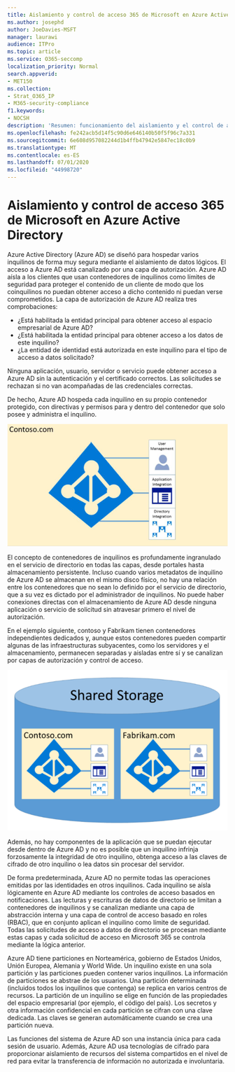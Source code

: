 ```yaml
---
title: Aislamiento y control de acceso 365 de Microsoft en Azure Active Directory
ms.author: josephd
author: JoeDavies-MSFT
manager: laurawi
audience: ITPro
ms.topic: article
ms.service: O365-seccomp
localization_priority: Normal
search.appverid:
- MET150
ms.collection:
- Strat_O365_IP
- M365-security-compliance
f1.keywords:
- NOCSH
description: 'Resumen: funcionamiento del aislamiento y el control de acceso dentro de Azure Active Directory.'
ms.openlocfilehash: fe242acb5d14f5c90d6e646140b50f5f96c7a331
ms.sourcegitcommit: 6e608d957082244d1b4ffb47942e5847ec18c0b9
ms.translationtype: MT
ms.contentlocale: es-ES
ms.lasthandoff: 07/01/2020
ms.locfileid: "44998720"
---
```

# <a name="microsoft-365-isolation-and-access-control-in-azure-active-directory"></a>Aislamiento y control de acceso 365 de Microsoft en Azure Active Directory

Azure Active Directory (Azure AD) se diseñó para hospedar varios inquilinos de forma muy segura mediante el aislamiento de datos lógicos. El acceso a Azure AD está canalizado por una capa de autorización. Azure AD aísla a los clientes que usan contenedores de inquilinos como límites de seguridad para proteger el contenido de un cliente de modo que los coinquilinos no puedan obtener acceso a dicho contenido ni puedan verse comprometidos. La capa de autorización de Azure AD realiza tres comprobaciones:

- ¿Está habilitada la entidad principal para obtener acceso al espacio empresarial de Azure AD?
- ¿Está habilitada la entidad principal para obtener acceso a los datos de este inquilino?
- ¿La entidad de identidad está autorizada en este inquilino para el tipo de acceso a datos solicitado?

Ninguna aplicación, usuario, servidor o servicio puede obtener acceso a Azure AD sin la autenticación y el certificado correctos. Las solicitudes se rechazan si no van acompañadas de las credenciales correctas.

De hecho, Azure AD hospeda cada inquilino en su propio contenedor protegido, con directivas y permisos para y dentro del contenedor que solo posee y administra el inquilino.
 
![Azure Container](media/office-365-isolation-azure-container.png)

El concepto de contenedores de inquilinos es profundamente ingranulado en el servicio de directorio en todas las capas, desde portales hasta almacenamiento persistente. Incluso cuando varios metadatos de inquilino de Azure AD se almacenan en el mismo disco físico, no hay una relación entre los contenedores que no sean lo definido por el servicio de directorio, que a su vez es dictado por el administrador de inquilinos. No puede haber conexiones directas con el almacenamiento de Azure AD desde ninguna aplicación o servicio de solicitud sin atravesar primero el nivel de autorización.

En el ejemplo siguiente, contoso y Fabrikam tienen contenedores independientes dedicados y, aunque estos contenedores pueden compartir algunas de las infraestructuras subyacentes, como los servidores y el almacenamiento, permanecen separadas y aisladas entre sí y se canalizan por capas de autorización y control de acceso.
 
![Contenedores dedicados de Azure](media/office-365-isolation-azure-dedicated-containers.png)

Además, no hay componentes de la aplicación que se puedan ejecutar desde dentro de Azure AD y no es posible que un inquilino infrinja forzosamente la integridad de otro inquilino, obtenga acceso a las claves de cifrado de otro inquilino o lea datos sin procesar del servidor.

De forma predeterminada, Azure AD no permite todas las operaciones emitidas por las identidades en otros inquilinos. Cada inquilino se aísla lógicamente en Azure AD mediante los controles de acceso basados en notificaciones. Las lecturas y escrituras de datos de directorio se limitan a contenedores de inquilinos y se canalizan mediante una capa de abstracción interna y una capa de control de acceso basado en roles (RBAC), que en conjunto aplican el inquilino como límite de seguridad. Todas las solicitudes de acceso a datos de directorio se procesan mediante estas capas y cada solicitud de acceso en Microsoft 365 se controla mediante la lógica anterior.

Azure AD tiene particiones en Norteamérica, gobierno de Estados Unidos, Unión Europea, Alemania y World Wide. Un inquilino existe en una sola partición y las particiones pueden contener varios inquilinos. La información de particiones se abstrae de los usuarios. Una partición determinada (incluidos todos los inquilinos que contenga) se replica en varios centros de recursos. La partición de un inquilino se elige en función de las propiedades del espacio empresarial (por ejemplo, el código del país). Los secretos y otra información confidencial en cada partición se cifran con una clave dedicada. Las claves se generan automáticamente cuando se crea una partición nueva.

Las funciones del sistema de Azure AD son una instancia única para cada sesión de usuario. Además, Azure AD usa tecnologías de cifrado para proporcionar aislamiento de recursos del sistema compartidos en el nivel de red para evitar la transferencia de información no autorizada e involuntaria.
